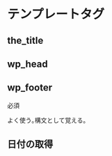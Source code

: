 # テンプレートタグ

## the_title
<?php the_title( $before, $after, $echo ); ?>


## wp_head
## wp_footer
必須


よく使う｡構文として覚える｡
## <?php while (have_posts()): the_post(); ?> 

## 日付の取得
 <?php the_time('Y/m/d'); ?>
